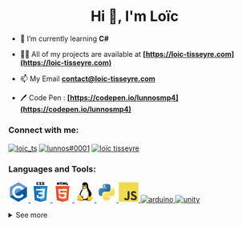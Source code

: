 <h1 align="center">Hi 👋, I'm Loïc</h1>

- 🌱 I’m currently learning **C#**

- 👨‍💻 All of my projects are available at **[https://loic-tisseyre.com](https://loic-tisseyre.com)**

- 📫 My Email **contact@loic-tisseyre.com**

 - 🖊️ Code Pen : **[https://codepen.io/lunnosmp4](https://codepen.io/lunnosmp4)**

<h3 align="left">Connect with me:</h3>
<p align="left">
<a href="https://instagram.com/loic_ts" target="blank"><img align="center" src="https://raw.githubusercontent.com/rahuldkjain/github-profile-readme-generator/master/src/images/icons/Social/instagram.svg" alt="loic_ts" height="30" width="40" /></a>
<a href="https://discordapp.com/users/302068613987434497" target="blank"><img align="center" src="https://raw.githubusercontent.com/rahuldkjain/github-profile-readme-generator/master/src/images/icons/Social/discord.svg" alt="lunnos#0001" height="30" width="40" /></a>
<a href="https://www.linkedin.com/in/lo%C3%AFc-tisseyre-71a38522a/" target="blank"><img align="center" src="https://raw.githubusercontent.com/rahuldkjain/github-profile-readme-generator/master/src/images/icons/Social/linked-in-alt.svg" alt="loïc tisseyre" height="30" width="40" /></a></a>
</p>

<h3 align="left">Languages and Tools:</h3>
<p align="left"> <a href="https://www.cprogramming.com/" target="_blank" rel="noreferrer"> <img src="https://raw.githubusercontent.com/devicons/devicon/master/icons/c/c-original.svg" alt="c" width="40" height="40"/> </a> <a href="https://www.w3schools.com/css/" target="_blank" rel="noreferrer"> <img src="https://raw.githubusercontent.com/devicons/devicon/master/icons/css3/css3-original-wordmark.svg" alt="css3" width="40" height="40"/> </a> <a href="https://www.w3.org/html/" target="_blank" rel="noreferrer"> <img src="https://raw.githubusercontent.com/devicons/devicon/master/icons/html5/html5-original-wordmark.svg" alt="html5" width="40" height="40"/> </a> <a href="https://www.linux.org/" target="_blank" rel="noreferrer"> <img src="https://raw.githubusercontent.com/devicons/devicon/master/icons/linux/linux-original.svg" alt="linux" width="40" height="40"/> </a> <a href="https://www.python.org" target="_blank" rel="noreferrer"> <img src="https://raw.githubusercontent.com/devicons/devicon/master/icons/python/python-original.svg" alt="python" width="40" height="40"/> </a> <a href="https://www.javascript.com/" target="_blank" rel="noreferrer"> <img src="https://raw.githubusercontent.com/devicons/devicon/master/icons/javascript/javascript-original.svg" alt="javascript" width="40" height="40"/> </a> <a href="https://www.arduino.cc/" target="_blank" rel="noreferrer"> <img src="https://cdn.worldvectorlogo.com/logos/arduino-1.svg" alt="arduino" width="40" height="40"/> </a> <a href="https://unity.com/" target="_blank" rel="noreferrer"> <img src="https://www.vectorlogo.zone/logos/unity3d/unity3d-icon.svg" alt="unity" width="40" height="40"/> </a> </p>
<details>
<summary>See more</summary>
</br>
<p align="left"> <img src="https://komarev.com/ghpvc/?username=lunnosmp4&label=Profile%20views&color=0e75b6&style=flat" alt="lunnosmp4" /> </p>
<p>&nbsp;<img align="center" src="https://github-readme-stats.vercel.app/api?username=lunnosmp4&show_icons=true&count_private=true&theme=dark&locale=en" alt="lunnosmp4" /></p>
<p><img src="https://github-readme-stats.vercel.app/api/top-langs/?username=lunnosmp4&langs_count=10&layout=compact&theme=dark" /></p>
<p><img align="center" src="https://github-readme-streak-stats.herokuapp.com/?user=lunnosmp4&count_private=true&theme=dark" alt="lunnosmp4" /></p>
</details>
